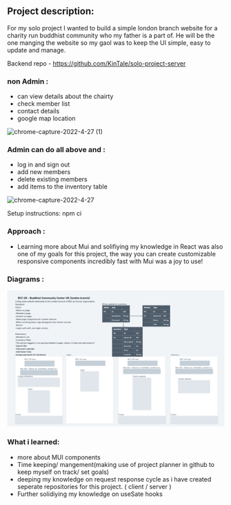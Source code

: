 ## Project description:
For my solo project I wanted to build a simple london branch website for a charity run buddhist community who my father is a part of. He will be the one manging the website so my gaol was to keep the UI simple, easy to update and manage.

Backend repo - <https://github.com/KinTale/solo-project-server>
### non Admin :
- can view details about the chairty
- check member list
- contact details
- google map location

![chrome-capture-2022-4-27 (1)](https://user-images.githubusercontent.com/91895565/170702778-89e7f27f-729a-4092-ad19-7e0b53b3d4b6.gif)

### Admin can do all above and :
- log in and sign out
- add new members
- delete existing members
- add items to the inventory table


![chrome-capture-2022-4-27](https://user-images.githubusercontent.com/91895565/170702423-9b9ed860-650b-4d48-ae7d-8cd330a867e6.gif)

Setup instructions:
npm ci

### Approach :
- Learning more about Mui and solifiying my knowledge in React was also one of my goals for this project,
  the way you can create customizable responsive components incredibly fast with Mui was a joy to use!

### Diagrams :
  ![](my-app/ERD/Screenshot%202022-05-26%20at%2016.52.48.png)

### What i learned:
- more about MUI components
- Time keeping/ mangement(making use of project planner in github to keep myself on track/ set goals)
- deeping my knowledge on request response cycle as i have created seperate repositories for this project. ( client / server )
- Further solidiying my knowledge on useSate hooks
